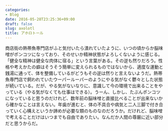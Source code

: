 ```yaml
---
categories:
- Blog
date: 2016-05-28T23:25:36+09:00
draft: false
slug: axolotl
title: アホロトール
---
```


商店街の熱帯魚専門店がふと気付いたら潰れていたように、いつの頃からか脳味噌がポンコツになっており、そのせいか精神状態がよろしくないように感じる。「健全な精神は健全な肉体に宿る」という言葉がある。その逆も然りだろう。性格や考えかたの癖はそうそう簡単に変えられるものではないから、適度な運動と銭湯に通って、体を整備しているがどうもその逆は然りと言えないようだ。熱帯魚専門店で飼われていたウーパールーパーのようにやる気がなく鬱々とした状態が続いている。だが、やる気がないなりに、意識して今の環境で出来ることをやっている（やる気がなくても仕事はできる）。うーん、しかし、たぶんポンコツになっていると思うのだけれど、数年前の脳味噌と直接比べることが出来ないから確かなことは言えない。年歯が進むと、体の不具合や病気と二人三脚で付き合っていく心構えというか諦めが必要な類のものなのだろうか。だけれど、脳味噌で考えることだけはいつまでも自由でありたい。なんだか人間の尊厳に近い部分だと思うからだ。
